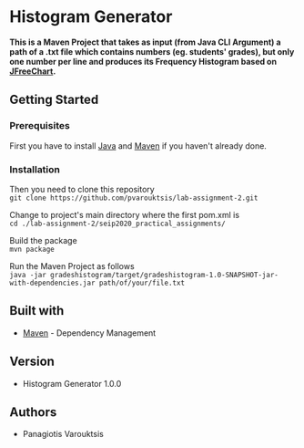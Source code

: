 # Histogram Generator

**This is a Maven Project that takes as input (from Java CLI Argument) a path of a .txt file which contains numbers (eg. students' grades), but only one number per line and produces its Frequency Histogram based on [JFreeChart](http://www.jfree.org/jfreechart/).**
  
  
  
  
## Getting Started

### Prerequisites

First you have to install [Java](https://www.oracle.com/java/technologies/javase-downloads.html) and [Maven](https://maven.apache.org/) if you haven't already done.

### Installation

Then you need to clone this repository  
```git clone https://github.com/pvarouktsis/lab-assignment-2.git ```

Change to project's main directory where the first pom.xml is  
```cd ./lab-assignment-2/seip2020_practical_assignments/```

Build the package  
```mvn package```

Run the Maven Project as follows  
```java -jar gradeshistogram/target/gradeshistogram-1.0-SNAPSHOT-jar-with-dependencies.jar path/of/your/file.txt```

## Built with

- [Maven](https://maven.apache.org/) \- Dependency Management

## Version

- Histogram Generator 1.0.0

## Authors

- Panagiotis Varouktsis




